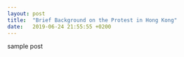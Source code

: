 ```yaml
---
layout: post
title:  "Brief Background on the Protest in Hong Kong"
date:   2019-06-24 21:55:55 +0200
---
```


<div class="sec_div">
sample post
</div>